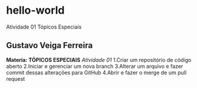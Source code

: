 # hello-world
Atividade 01 Tópicos Especiais
##  Gustavo  Veiga Ferreira ##
**Materia: TÓPICOS ESPECIAIS**
*Atividade 01*
1.Criar um repositório de código aberto
2.Iniciar e gerenciar um nova branch
3.Alterar um arquivo e fazer commit dessas alterações para GitHub
4.Abrir e fazer o merge de um pull request
